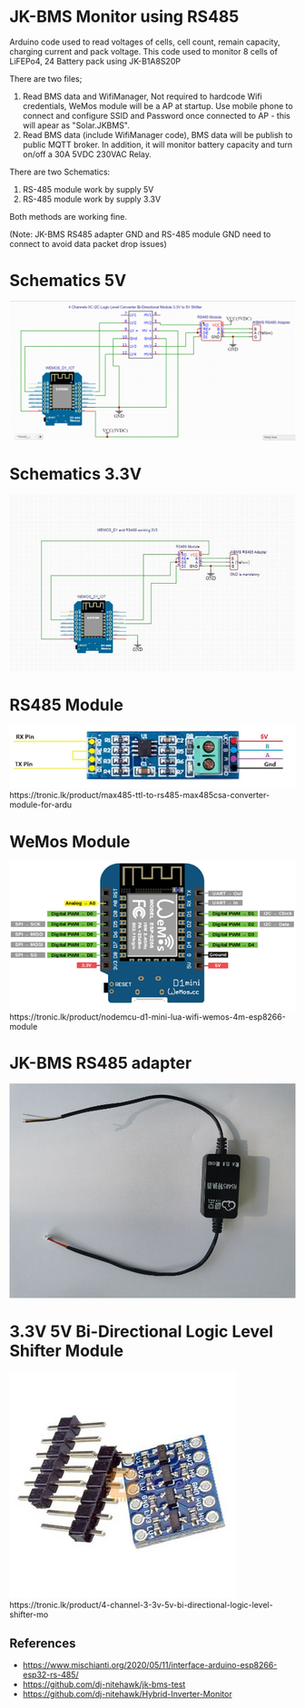 # JK-BMS Monitor using RS485

Arduino code used to read voltages of cells, cell count, remain capacity, charging current and pack voltage. This code used to monitor 8 cells of LiFEPo4, 24 Battery pack using JK-B1A8S20P

There are two files;
1. Read BMS data and WifiManager, Not required to hardcode Wifi credentials, WeMos module will be a AP at startup. Use mobile phone to connect and configure SSID and Password once connected to AP - this will apear as "Solar.JKBMS".
2. Read BMS data (include WifiManager code), BMS data will be publish to public MQTT broker.
In addition, it will monitor battery capacity and turn on/off a 30A 5VDC 230VAC Relay.

There are two Schematics:
1. RS-485 module work by supply 5V 
2. RS-485 module work by supply 3.3V

Both methods are working fine.

(Note: JK-BMS RS485 adapter GND and RS-485 module GND need to connect to avoid data packet drop issues)

# Schematics 5V
<img src="JK-BMS-and-Wemos-with-logic_level_shifter.jpg"/>

# Schematics 3.3V
<img src="BMS-and-Wemos-with-3v3.JPG"/>

# RS485 Module
<img src="rs485_module.jpeg"/>
https://tronic.lk/product/max485-ttl-to-rs485-max485csa-converter-module-for-ardu

# WeMos Module
<img src="WeMosD1Mini_pinout.png"/>
https://tronic.lk/product/nodemcu-d1-mini-lua-wifi-wemos-4m-esp8266-module

# JK-BMS RS485 adapter
<img src="JK RS485 adapter.jpg"/>

# 3.3V 5V Bi-Directional Logic Level Shifter Module
<img src="logic_level_shifter.jpg"/>
https://tronic.lk/product/4-channel-3-3v-5v-bi-directional-logic-level-shifter-mo

## References

* https://www.mischianti.org/2020/05/11/interface-arduino-esp8266-esp32-rs-485/
* https://github.com/dj-nitehawk/jk-bms-test
* https://github.com/dj-nitehawk/Hybrid-Inverter-Monitor

